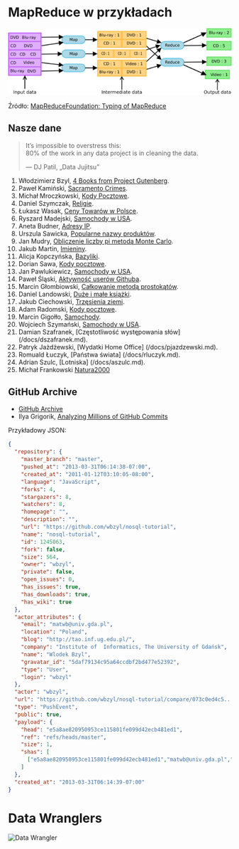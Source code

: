 # MapReduce w przykładach

![Przykład MapReduce](/images/mapreduce-example.png)

Źródło: [MapReduceFoundation: Typing of MapReduce](http://www.infosun.fim.uni-passau.de/cl/MapReduceFoundation/)


## Nasze dane

> It’s impossible to overstress this:<br>
> 80% of the work in any data project is in cleaning the data.
>
> — DJ Patil, „Data Jujitsu”

1. Włodzimierz Bzyl, [4 Books from Project Gutenberg](/docs/wbzyl.md).
1. Paweł Kamiński, [Sacramento Crimes](/docs/pkamin.md).
1. Michał Mroczkowski, [Kody Pocztowe](/docs/mmroczkowski.md).
1. Daniel Szymczak, [Religie](/docs/dszymczak.md).
1. Łukasz Wasak, [Ceny Towarów w Polsce](/docs/lwasak.md).
1. Ryszard Madejski, [Samochody w USA](/docs/xjedam.md).
1. Aneta Budner, [Adresy IP](/docs/abudner.md).
1. Urszula Sawicka, [Popularne nazwy produktów](/docs/usawicka.md).
1. Jan Mudry, [Obliczenie liczby pi metodą Monte Carlo](/docs/jmudry.md).
1. Jakub Martin, [Imieniny](/docs/jmartin.md).
1. Alicja Kopczyńska, [Bazyliki](/docs/akopczynska.md).
1. Dorian Sawa, [Kody pocztowe](/docs/dsawa.md).
1. Jan Pawlukiewicz, [Samochody w USA](/docs/joshuaBE.md).
1. Paweł Śląski, [Aktywność userów Githuba](/docs/pslaski.md).
1. Marcin Głombiowski, [Całkowanie metodą prostokątów](/docs/mglombiowski.md).
1. Daniel Landowski, [Duże i małe książki](/docs/dlandows.md).
1. Jakub Ciechowski, [Trzęsienia ziemi](/docs/jciechowski.md).
1. Adam Radomski, [Kody pocztowe](/docs/aradomski.md).
1. Marcin Gigołło, [Samochody](/docs/6i6ant.md).
1. Wojciech Szymański, [Samochody w USA](/docs/wszymanski.md).
1. Damian Szafranek, [Częstotliwość występowania słów] (/docs/dszafranek.md).
1. Patryk Jażdżewski, [Wydatki Home Office] (/docs/pjazdzewski.md).
1. Romuald Łuczyk, [Państwa świata] (/docs/rluczyk.md).
1. Adrian Szulc, [Lotniska] (/docs/aszulc.md).
1. Michał Frankowski [Natura2000](/docs/mfrankowski.md)


## GitHub Archive

* [GitHub Archive](http://www.githubarchive.org/)
* Ilya Grigorik,
  [Analyzing Millions of GitHub Commits](http://www.google.pl/url?sa=t&rct=j&q=&esrc=s&source=web&cd=2&cad=rja&ved=0CDgQFjAB&url=http%3A%2F%2Fwww.igvita.com%2Fslides%2F2012%2Fbigquery-github-strata.pdf&ei=8eRrUZqYBMzUPLyTgKgM&usg=AFQjCNEv9Hx24NBpY-8dUo3GTsIbmw2FSg&sig2=RP1s7lwR510QmA7r5NVRQQ&bvm=bv.45175338,d.ZWU)


Przykładowy JSON:

```json
{
  "repository": {
    "master_branch": "master",
    "pushed_at": "2013-03-31T06:14:38-07:00",
    "created_at": "2011-01-12T03:10:05-08:00",
    "language": "JavaScript",
    "forks": 4,
    "stargazers": 8,
    "watchers": 8,
    "homepage": "",
    "description": "",
    "url": "https://github.com/wbzyl/nosql-tutorial",
    "name": "nosql-tutorial",
    "id": 1245063,
    "fork": false,
    "size": 564,
    "owner": "wbzyl",
    "private": false,
    "open_issues": 0,
    "has_issues": true,
    "has_downloads": true,
    "has_wiki": true
  },
  "actor_attributes": {
    "email": "matwb@univ.gda.pl",
    "location": "Poland",
    "blog": "http://tao.inf.ug.edu.pl/",
    "company": "Institute of  Informatics, The University of Gdańsk",
    "name": "Wlodek Bzyl",
    "gravatar_id": "5daf79134c95a64ccdbf2bd477e52392",
    "type": "User",
    "login": "wbzyl"
  },
  "actor": "wbzyl",
  "url": "https://github.com/wbzyl/nosql-tutorial/compare/073c0ed4c5...e5a8ae8209",
  "type": "PushEvent",
  "public": true,
  "payload": {
    "head": "e5a8ae820950953ce115801fe099d42ecb481ed1",
    "ref": "refs/heads/master",
    "size": 1,
    "shas": [
      ["e5a8ae820950953ce115801fe099d42ecb481ed1","matwb@univ.gda.pl","update README-Ruby.md","Wlodek Bzyl",true]
    ]
  },
  "created_at": "2013-03-31T06:14:39-07:00"
}
```
# Data Wranglers

![Data Wrangler](https://raw.github.com/nosql/data-refine/master/images/data-wrangler.jpg?login=wbzyl&token=5c44029438833b54e5b7bc564ed0479c)
